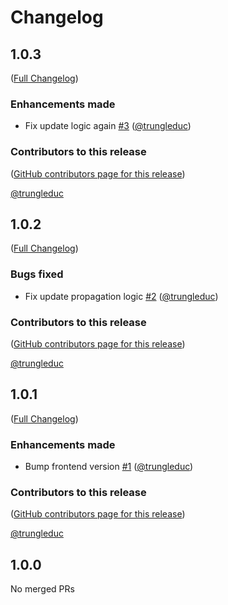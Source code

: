 # Changelog

<!-- <START NEW CHANGELOG ENTRY> -->

## 1.0.3

([Full Changelog](https://github.com/trungleduc/ipecharts/compare/v1.0.2...3fff7d5ed4662f58012597af37ab94737a2033f3))

### Enhancements made

- Fix update logic again [#3](https://github.com/trungleduc/ipecharts/pull/3) ([@trungleduc](https://github.com/trungleduc))

### Contributors to this release

([GitHub contributors page for this release](https://github.com/trungleduc/ipecharts/graphs/contributors?from=2024-06-16&to=2024-06-17&type=c))

[@trungleduc](https://github.com/search?q=repo%3Atrungleduc%2Fipecharts+involves%3Atrungleduc+updated%3A2024-06-16..2024-06-17&type=Issues)

<!-- <END NEW CHANGELOG ENTRY> -->

## 1.0.2

([Full Changelog](https://github.com/trungleduc/ipecharts/compare/v1.0.1...c0f24dfeeffc388ba8f2b27048c38c5466bf2026))

### Bugs fixed

- Fix update propagation logic [#2](https://github.com/trungleduc/ipecharts/pull/2) ([@trungleduc](https://github.com/trungleduc))

### Contributors to this release

([GitHub contributors page for this release](https://github.com/trungleduc/ipecharts/graphs/contributors?from=2024-06-15&to=2024-06-16&type=c))

[@trungleduc](https://github.com/search?q=repo%3Atrungleduc%2Fipecharts+involves%3Atrungleduc+updated%3A2024-06-15..2024-06-16&type=Issues)

## 1.0.1

([Full Changelog](https://github.com/trungleduc/ipecharts/compare/v1.0.0...fd747d36fdf184c884f46f1381806e6e6be549c4))

### Enhancements made

- Bump frontend version [#1](https://github.com/trungleduc/ipecharts/pull/1) ([@trungleduc](https://github.com/trungleduc))

### Contributors to this release

([GitHub contributors page for this release](https://github.com/trungleduc/ipecharts/graphs/contributors?from=2024-06-15&to=2024-06-15&type=c))

[@trungleduc](https://github.com/search?q=repo%3Atrungleduc%2Fipecharts+involves%3Atrungleduc+updated%3A2024-06-15..2024-06-15&type=Issues)

## 1.0.0

No merged PRs
